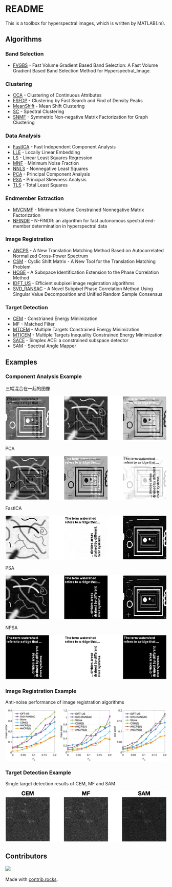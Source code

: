 # README

This is a toolbox for hyperspectral images, which is written by MATLAB(.m).

## Algorithms

### Band Selection

- [FVGBS](Papers/FVGBS.pdf) - Fast Volume Gradient Based Band Selection: A Fast Volume Gradient Based Band Selection Method for Hyperspectral_Image.

### Clustering

- [CCA](Papers/CCA.pdf) - Clustering of Continuous Attributes
- [FSFDP](Papers/FSFDP.pdf) - Clustering by Fast Search and Find of Density Peaks
- [MeanShift](Papers/Meanshift.pdf) - Mean Shift Clustering
- [SC](Papers/SC.pdf) - Spectral Clustering
- [SNMF](Papers/SNMF.pdf) - Symmetric Non-negative Matrix Factorization for Graph Clustering

### Data Analysis

- [FastICA](Papers/FastICA.pdf) - Fast Independent Component Analysis
- [LLE](Papers/LLE.pdf) - Locally Linear Embedding
- [LS](Papers/LS.pdf) - Linear Least Squares Regression
- [MNF](Papers/MNF.pdf) - Minimum Noise Fraction
- [NNLS](Papers/NNLS.pdf) - Nonnegative Least Squares
- [PCA](Papers/PCA.pdf) - Principal Component Analysis
- [PSA](Papers/PSA.pdf) - Principal Skewness Analysis
- [TLS](Papers/TLS.pdf) - Total Least Squares

### Endmember Extraction

- [MVCNMF](Papers/MVCNMF.pdf) - Minimum Volume Constrained Nonnegative Matrix Factorization
- [NFINDR](Papers/NFINDER.pdf) - N-FINDR: an algorithm for fast autonomous spectral end-member determination in hyperspectral data

### Image Registration

- [ANCPS](Papers/ANCPS.pdf) - A New Translation Matching Method Based on Autocorrelated Normalized Cross-Power Spectrum
- [CSM](Papers/CSM.pdf) - Cyclic Shift Matrix - A New Tool for the Translation Matching Problem
- [HOGE](Papers/HOGE.pdf) - A Subspace Identification Extension to the Phase Correlation Method
- [IDFT_US](Papers/IDFT_US.pdf) - Efficient subpixel image registration algorithms
- [SVD_RANSAC](Papers/SVD_RANSAC.pdf) - A Novel Subpixel Phase Correlation Method Using Singular Value Decomposition and Unified Random Sample Consensus

### Target Detection

- [CEM](Papers/CEM.pdf) - Constrianed Energy Minimization
- MF - Matched Filter
- [MTCEM](Papers/MTCEM.pdf) - Multiple Targets Constrained Energy Minimization
- [MTICEM](Papers/MTICEM.pdf) - Multiple Targets Inequality Constrained Energy Minimization
- [SACE](Papers/SimplexACE.pdf) - Simplex ACE: a constrained subspace detector
- SAM - Spectral Angle Mapper

## Examples

### Component Analysis Example

三幅混合在一起的图像

![Mixed Images](Examples/results/mixed_imgs.png)

PCA

![Alt text](Examples/results/mixed_imgs_pca.png)

FastICA

![Alt text](Examples/results/mixed_imgs_fastica.png)

PSA

![Alt text](Examples/results/mixed_imgs_psa.png)

NPSA

![Alt text](Examples/results/mixed_imgs_npsa.png)

### Image Registration Example

Anti-noise performance of image registration algorithms

![Alt text](Examples/results/image_registration.png)

### Target Detection Example

Single target detection results of CEM, MF and SAM

![Alt text](Examples/results/target_detection.png)


## Contributors
<a href="https://github.com/shinyypig/hyperspectral_image_toolbox/graphs/contributors">
    <img src="https://contrib.rocks/image?repo=shinyypig/hyperspectral_image_toolbox" />
</a>

Made with [contrib.rocks](https://contrib.rocks).
